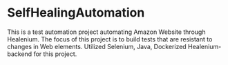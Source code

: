 # SelfHealingAutomation
This is a test automation project automating Amazon Website through Healenium.
The focus of this project is to build tests that are resistant to changes in Web elements.
Utilized Selenium, Java, Dockerized Healenium-backend for this project.
